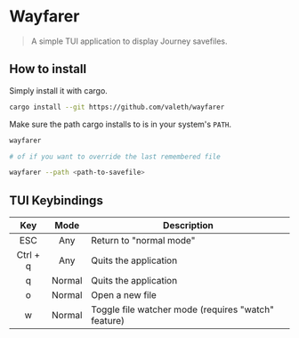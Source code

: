 # Wayfarer
> A simple TUI application to display Journey savefiles.


## How to install

Simply install it with cargo.

```sh
cargo install --git https://github.com/valeth/wayfarer
```

Make sure the path cargo installs to is in your system's `PATH`.

```sh
wayfarer

# of if you want to override the last remembered file

wayfarer --path <path-to-savefile>
```


## TUI Keybindings

| Key      | Mode   | Description                                         |
|:--------:|:------:| --------------------------------------------------- |
| ESC      | Any    | Return to "normal mode"                             |
| Ctrl + q | Any    | Quits the application                               |
| q        | Normal | Quits the application                               |
| o        | Normal | Open a new file                                     |
| w        | Normal | Toggle file watcher mode (requires "watch" feature) |
